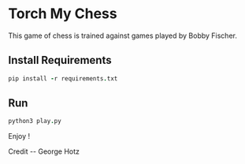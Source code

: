 # Torch My Chess

This game of chess is trained against games played by Bobby Fischer. 

## Install Requirements
```coffee
pip install -r requirements.txt
```

## Run

```coffee
python3 play.py
```
Enjoy !

Credit -- George Hotz